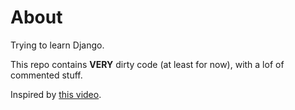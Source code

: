 # About

Trying to learn Django.

This repo contains **VERY** dirty code (at least for now), with a lof of commented stuff.

Inspired by [this video](https://www.youtube.com/watch?v=fOukA4Qh9QA&t=602s).